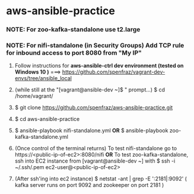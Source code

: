 # aws-ansible-practice
### NOTE: For zoo-kafka-standalone use t2.large
### NOTE: For nifi-standalone (in Security Groups) Add TCP rule for inbound access to port 8080 from "My IP" 

1. Follow instructions for **aws-ansible-ctrl dev environment (tested on Windows 10 )**
  ===>  https://github.com/spenfraz/vagrant-dev-envs/tree/ansible_local  

2. (while still at the "[vagrant@ansible-dev ~]$ " prompt...) $ cd /home/vagrant/
3. $ git clone https://github.com/spenfraz/aws-ansible-practice.git
4. $ cd aws-ansible-practice
5. $ ansible-playbook nifi-standalone.yml  **OR**   $ ansible-playbook zoo-kafka-standalone.yml
6. (Once control of the terminal returns) To test nifi-standalone go to https://\<public-ip-of-ec2>:8080/nifi  **OR**  To test zoo-kafka-standalone, ssh into EC2 instance from [vagrant@ansible-dev ~] with   $ ssh -i ~/.ssh/<filename>.pem ec2-user@\<public-ip-of-ec2>
7. (After ssh'ing into ec2 instance)  $ netstat -ant | grep -E ':2181|:9092'   ( kafka server runs on port 9092 and zookeeper on port 2181 )

